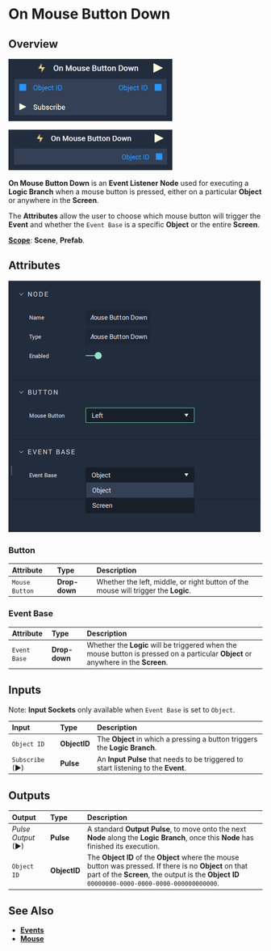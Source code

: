 # On Mouse Button Down

## Overview

![The On Mouse Button Down Node with Object base.](../../../.gitbook/assets/onmousebuttondownupdatedimage.png)

![The On Mouse Button Down Node with Screen base.](../../../.gitbook/assets/onmousebuttondown_basescreen.png)

<!-- <div>
<figure><img src="../../../.gitbook/assets/onmousebuttondownupdatedimage.png"><figcaption><p>The On Mouse Button Down Node with Object base.</p></figcaption></figure>
<figure><img src="../../../.gitbook/assets/onmousebuttondown_basescreen.png" alt=""><figcaption><p>The One Mouse Button Down Node with Screen base.</p></figcaption></figure>
</div> -->

**On Mouse Button Down** is an **Event Listener** **Node** used for executing a **Logic Branch** when a mouse button is pressed, either on a particular **Object** or anywhere in the **Screen**. 

The **Attributes** allow the user to choose which mouse button will trigger the **Event** and whether the `Event Base` is a specific **Object** or the entire **Screen**.

[**Scope**](../../overview.md#scopes): **Scene**, **Prefab**.

## Attributes

![The On Mouse Button Down Node Attributes.](../../../.gitbook/assets/onmousebuttondownattributes_new1.png)

### Button

| Attribute | Type | Description |
| :--- | :--- | :--- |
| `Mouse Button` | **Drop-down** | Whether the left, middle, or right button of the mouse will trigger the **Logic**. |

### Event Base

| Attribute | Type | Description |
| :--- | :--- | :--- |
| `Event Base` | **Drop-down** | Whether the **Logic** will be triggered when the mouse button is pressed on a particular **Object** or anywhere in the **Screen**.  |

## Inputs

Note: **Input Sockets** only available when `Event Base` is set to `Object`.

| Input | Type | Description |
| :--- | :--- | :--- |
| `Object ID` | **ObjectID** | The **Object** in which a pressing a button triggers the **Logic Branch**. |
| `Subscribe` (►)|**Pulse** | An **Input Pulse** that needs to be triggered to start listening to the **Event**. |

## Outputs

| Output | Type | Description |
| :--- | :--- | :--- |
| _Pulse Output_ \(►\) | **Pulse** | A standard **Output Pulse**, to move onto the next **Node** along the **Logic Branch**, once this **Node** has finished its execution. |
| `Object ID` | **ObjectID** | The **Object ID** of the **Object** where the mouse button was pressed. If there is no **Object** on that part of the **Screen**, the output is the **Object ID** `00000000-0000-0000-0000-000000000000`. |

## See Also

* [**Events**](../)
* [**Mouse**](./)

